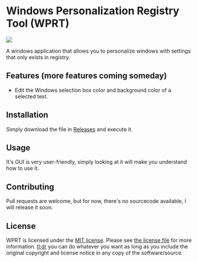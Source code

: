# Windows Personalization Registry Tool (WPRT)

![](https://i.imgur.com/qCM65iW.png)

A windows application that allows you to personalize windows with settings that only exists in registry. 

## Features (more features coming someday)

* Edit the Windows selection box color and background color of a selected text.

## Installation

Simply download the file in [Releases](https://github.com/owhenky/WPRT/releases) and execute it.


## Usage

It's GUI is very user-friendly, simply looking at it will make you understand how to use it. 

## Contributing

Pull requests are welcome, but for now, there's no sourcecode available, I will release it soon.

## License

WPRT is licensed under the [MIT license](https://opensource.org/licenses/MIT). Please see [the license file](LICENSE.md) for more information. [tl;dr](https://tldrlegal.com/license/mit-license) you can do whatever you want as long as you include the original copyright and license notice in any copy of the software/source.
